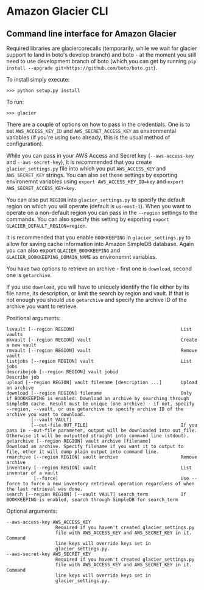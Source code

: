 Amazon Glacier CLI
==================

Command line interface for Amazon Glacier
-----------------------------------------

Required libraries are glaciercorecalls (temporarily, while we wait for glacier 
support to land in boto's develop branch) and boto - at the moment you still 
need to use development branch of boto (which you can get by
 running `pip install --upgrade git+https://github.com/boto/boto.git`).

To install simply execute:

    >>> python setup.py install

To run:
    
    >>> glacier

There are a couple of options on how to pass in the credentials. One is to set 
`AWS_ACCESS_KEY_ID` and `AWS_SECRET_ACCESS_KEY` as environmental variables 
(if you're using `boto` already, this is the usual method of configuration).

While you can pass in your AWS Access and Secret key (`--aws-access-key` and `--aws-secret-key`), 
it is recommended that you create `glacier_settings.py` file into which you put
`AWS_ACCESS_KEY` and `AWS_SECRET_KEY` strings. You can also set these settings
by exporting environemnt variables using `export AWS_ACCESS_KEY_ID=key` and
`export AWS_SECRET_ACCESS_KEY=key`.

You can also put `REGION` into `glacier_settings.py` to specify the default region 
on which you will operate (default is `us-east-1`). When you want to operate on 
a non-default region you can pass in the `--region` settings to the commands.
You can also specify this setting by exporting `export GLACIER_DEFAULT_REGION=region`.

It is recommended that you enable `BOOKKEEPING` in `glacier_settings.py` to allow
for saving cache information into Amazon SimpleDB database. Again you can also
export `GLACIER_BOOKKEEPING` and `GLACIER_BOOKKEEPING_DOMAIN_NAME` as environemnt
variables.

You have two options to retrieve an archive - first one is `download`, 
second one is `getarchive`.

If you use `download`, you will have to uniquely identify the file either by 
its file name, its description, or limit the search by region and vault. 
If that is not enough you should use `getarchive` and specify the archive ID of
the archive you want to retrieve.

Positional arguments:  

	lsvault	[--region REGION]										List vaults
	mkvault	[--region REGION] vault									Create a new vault
	rmvault	[--region REGION] vault									Remove vault
	listjobs [--region REGION] vault								List jobs
	describejob [--region REGION] vault jobid						Describe job
	upload [--region REGION] vault filename [description ...]		Upload an archive
	download [--region REGION] filename								Only if BOOKKEEPING is enabled: Download an archive by searching through SimpleDB cache. Result must be unique (one archive) - if not, specify --region, --vault, or use getarchive to specify archive ID of the archive you want to download. 
			 [--vault VAULT]										
			 [--out-file OUT_FILE]									If you pass in --out-file parameter, output will be downloaded into out_file. Otherwise it will be outputted straight into command line (stdout).
	getarchive [--region REGION] vault archive [filename]			Download an archive. Specify filename if you want it to output to file, other it will dump plain output into command line.
	rmarchive [--region REGION] vault archive						Remove archive
	inventory [--region REGION] vault								List inventar of a vault
			  [--force]												Use --force to force a new inventory retrieval operation regardless of when the last retrieval was done.
	search [--region REGION] [--vault VAULT] search_term			If BOOKKEEPING is enabled, search through SimpleDB for search_term
  
Optional arguments:  
  
	--aws-access-key AWS_ACCESS_KEY
                      Required if you haven't created glacier_settings.py
                      file with AWS_ACCESS_KEY and AWS_SECRET_KEY in it. Command
                      line keys will override keys set in
                      glacier_settings.py.
	--aws-secret-key AWS_SECRET_KEY
                      Required if you haven't created glacier_settings.py
                      file with AWS_ACCESS_KEY and AWS_SECRET_KEY in it. Command
                      line keys will override keys set in
                      glacier_settings.py.

